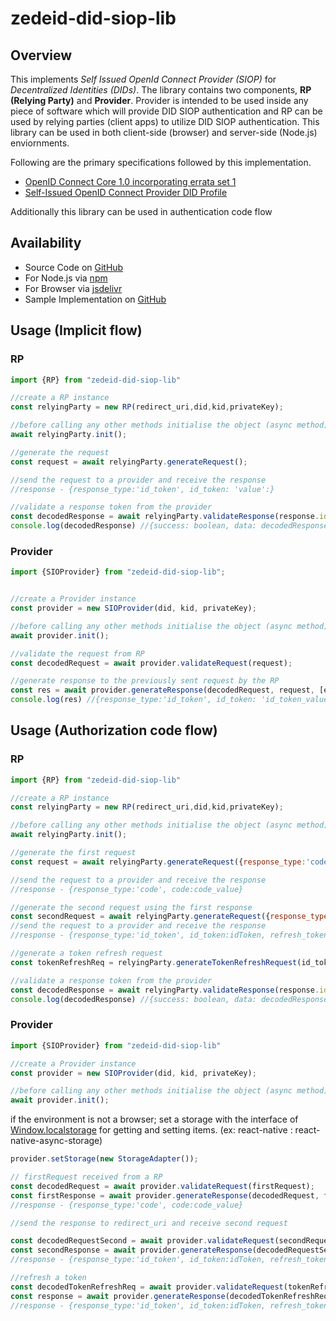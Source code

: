 # zedeid-did-siop-lib

## Overview ##
This implements _Self Issued OpenId Connect Provider (SIOP)_ for _Decentralized Identities (DIDs)_. The library contains two components, **RP (Relying Party)** and **Provider**. Provider is intended to be used inside any piece of software which will provide DID SIOP authentication and RP can be used by relying parties (client apps) to utilize DID SIOP authentication. This library can be used in both client-side (browser) and server-side (Node.js) enviornments.

Following are the primary specifications followed by this implementation.
* [OpenID Connect Core 1.0 incorporating errata set 1](https://openid.net/specs/openid-connect-core-1_0.html#SelfIssued)
* [Self-Issued OpenID Connect Provider DID Profile](https://identity.foundation/did-siop/)

Additionally this library can be used in authentication code flow 

## Availability
- Source Code on [GitHub](https://github.com/RadicalLedger/zedeid-did-siop-lib)
- For Node.js via [npm](https://www.npmjs.com/package/@zedeid-sdk/zedeid-did-siop-lib)
- For Browser via [jsdelivr](https://cdn.jsdelivr.net/npm/@zedeid-sdk/zedeid-did-siop-lib/dist/browser/did-siop.js)
- Sample Implementation on [GitHub](https://github.com/RadicalLedger/did-siop-rp-web-min)


## Usage (Implicit flow) ##
### RP ###

````js
import {RP} from "zedeid-did-siop-lib"

//create a RP instance
const relyingParty = new RP(redirect_uri,did,kid,privateKey);

//before calling any other methods initialise the object (async method)
await relyingParty.init();

//generate the request
const request = await relyingParty.generateRequest();

//send the request to a provider and receive the response
//response - {response_type:'id_token', id_token: 'value':}

//validate a response token from the provider
const decodedResponse = await relyingParty.validateResponse(response.id_token);
console.log(decodedResponse) //{success: boolean, data: decodedResponse}

````
### Provider ###
```js
import {SIOProvider} from "zedeid-did-siop-lib";


//create a Provider instance
const provider = new SIOProvider(did, kid, privateKey);

//before calling any other methods initialise the object (async method)
await provider.init();

//validate the request from RP
const decodedRequest = await provider.validateRequest(request);

//generate response to the previously sent request by the RP
const res = await provider.generateResponse(decodedRequest, request, [expiresIn]);
console.log(res) //{response_type:'id_token', id_token: 'id_token_value'}             
```

## Usage (Authorization code flow) ##

### RP ###

````js
import {RP} from "zedeid-did-siop-lib"

//create a RP instance
const relyingParty = new RP(redirect_uri,did,kid,privateKey);

//before calling any other methods initialise the object (async method)
await relyingParty.init();

//generate the first request
const request = await relyingParty.generateRequest({response_type:'code'}, {response_type:'code'});

//send the request to a provider and receive the response
//response - {response_type:'code', code:code_value}

//generate the second request using the first response
const secondRequest = await relyingParty.generateRequest({response_type:'id_token', grant_type:'authorization_code', code: 'code_received_above'}, {response_type:'code'});
//send the request to a provider and receive the response            
//response - {response_type:'id_token', id_token:idToken, refresh_token: refreshToken}

//generate a token refresh request
const tokenRefreshReq = relyingParty.generateTokenRefreshRequest(id_token, refresh_token);

//validate a response token from the provider
const decodedResponse = await relyingParty.validateResponse(response.id_token);
console.log(decodedResponse) //{success: boolean, data: decodedResponse}

````

### Provider ###

```js
import {SIOProvider} from "zedeid-did-siop-lib"

//create a Provider instance
const provider = new SIOProvider(did, kid, privateKey);

//before calling any other methods initialise the object (async method)
await provider.init();
```


 if the environment is not a browser; set a storage with the interface of [Window.localstorage](https://developer.mozilla.org/en-US/docs/Web/API/Window/localStorage)  for getting and setting items.
 (ex: react-native : react-native-async-storage)
````js
provider.setStorage(new StorageAdapter());
````


```js
// firstRequest received from a RP
const decodedRequest = await provider.validateRequest(firstRequest);
const firstResponse = await provider.generateResponse(decodedRequest, firstRequest);
//response - {response_type:'code', code:code_value}

//send the response to redirect_uri and receive second request

const decodedRequestSecond = await provider.validateRequest(secondRequest);           
const secondResponse = await provider.generateResponse(decodedRequestSecond, secondRequest);            
//response - {response_type:'id_token', id_token:idToken, refresh_token: refreshToken}

//refresh a token
const decodedTokenRefreshReq = await provider.validateRequest(tokenRefreshReq);           
const response = await provider.generateResponse(decodedTokenRefreshReq, tokenRefreshReq);            
//response - {response_type:'id_token', id_token:idToken, refresh_token: refreshToken}

            
```

